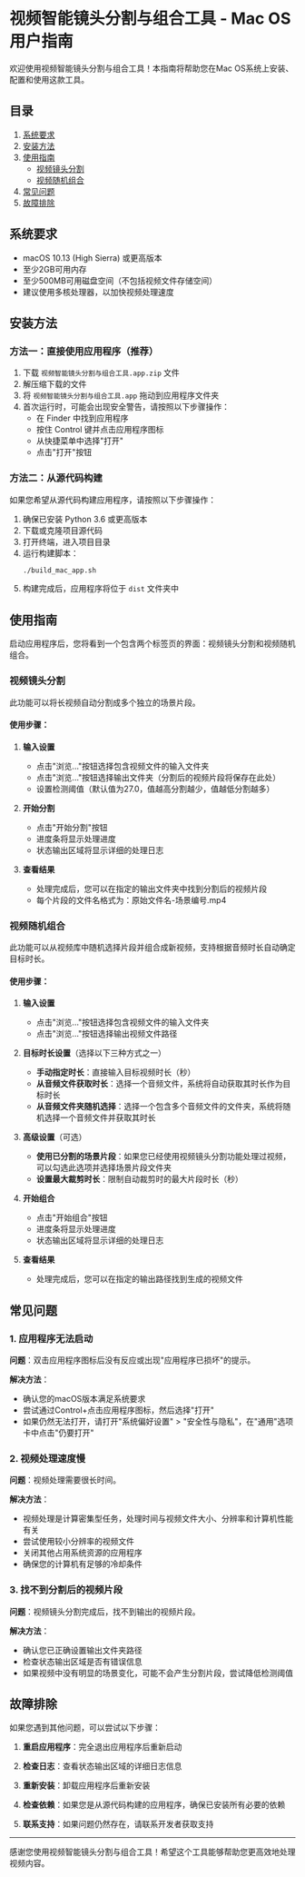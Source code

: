 # 视频智能镜头分割与组合工具 - Mac OS 用户指南

欢迎使用视频智能镜头分割与组合工具！本指南将帮助您在Mac OS系统上安装、配置和使用这款工具。

## 目录

1. [系统要求](#系统要求)
2. [安装方法](#安装方法)
3. [使用指南](#使用指南)
   - [视频镜头分割](#视频镜头分割)
   - [视频随机组合](#视频随机组合)
4. [常见问题](#常见问题)
5. [故障排除](#故障排除)

## 系统要求

- macOS 10.13 (High Sierra) 或更高版本
- 至少2GB可用内存
- 至少500MB可用磁盘空间（不包括视频文件存储空间）
- 建议使用多核处理器，以加快视频处理速度

## 安装方法

### 方法一：直接使用应用程序（推荐）

1. 下载 `视频智能镜头分割与组合工具.app.zip` 文件
2. 解压缩下载的文件
3. 将 `视频智能镜头分割与组合工具.app` 拖动到应用程序文件夹
4. 首次运行时，可能会出现安全警告，请按照以下步骤操作：
   - 在 Finder 中找到应用程序
   - 按住 Control 键并点击应用程序图标
   - 从快捷菜单中选择"打开"
   - 点击"打开"按钮

### 方法二：从源代码构建

如果您希望从源代码构建应用程序，请按照以下步骤操作：

1. 确保已安装 Python 3.6 或更高版本
2. 下载或克隆项目源代码
3. 打开终端，进入项目目录
4. 运行构建脚本：
   ```bash
   ./build_mac_app.sh
   ```
5. 构建完成后，应用程序将位于 `dist` 文件夹中

## 使用指南

启动应用程序后，您将看到一个包含两个标签页的界面：视频镜头分割和视频随机组合。

### 视频镜头分割

此功能可以将长视频自动分割成多个独立的场景片段。

#### 使用步骤：

1. **输入设置**
   - 点击"浏览..."按钮选择包含视频文件的输入文件夹
   - 点击"浏览..."按钮选择输出文件夹（分割后的视频片段将保存在此处）
   - 设置检测阈值（默认值为27.0，值越高分割越少，值越低分割越多）

2. **开始分割**
   - 点击"开始分割"按钮
   - 进度条将显示处理进度
   - 状态输出区域将显示详细的处理日志

3. **查看结果**
   - 处理完成后，您可以在指定的输出文件夹中找到分割后的视频片段
   - 每个片段的文件名格式为：原始文件名-场景编号.mp4

### 视频随机组合

此功能可以从视频库中随机选择片段并组合成新视频，支持根据音频时长自动确定目标时长。

#### 使用步骤：

1. **输入设置**
   - 点击"浏览..."按钮选择包含视频文件的输入文件夹
   - 点击"浏览..."按钮选择输出视频文件路径

2. **目标时长设置**（选择以下三种方式之一）
   - **手动指定时长**：直接输入目标视频时长（秒）
   - **从音频文件获取时长**：选择一个音频文件，系统将自动获取其时长作为目标时长
   - **从音频文件夹随机选择**：选择一个包含多个音频文件的文件夹，系统将随机选择一个音频文件并获取其时长

3. **高级设置**（可选）
   - **使用已分割的场景片段**：如果您已经使用视频镜头分割功能处理过视频，可以勾选此选项并选择场景片段文件夹
   - **设置最大裁剪时长**：限制自动裁剪时的最大片段时长（秒）

4. **开始组合**
   - 点击"开始组合"按钮
   - 进度条将显示处理进度
   - 状态输出区域将显示详细的处理日志

5. **查看结果**
   - 处理完成后，您可以在指定的输出路径找到生成的视频文件

## 常见问题

### 1. 应用程序无法启动

**问题**：双击应用程序图标后没有反应或出现"应用程序已损坏"的提示。

**解决方法**：
- 确认您的macOS版本满足系统要求
- 尝试通过Control+点击应用程序图标，然后选择"打开"
- 如果仍然无法打开，请打开"系统偏好设置" > "安全性与隐私"，在"通用"选项卡中点击"仍要打开"

### 2. 视频处理速度慢

**问题**：视频处理需要很长时间。

**解决方法**：
- 视频处理是计算密集型任务，处理时间与视频文件大小、分辨率和计算机性能有关
- 尝试使用较小分辨率的视频文件
- 关闭其他占用系统资源的应用程序
- 确保您的计算机有足够的冷却条件

### 3. 找不到分割后的视频片段

**问题**：视频镜头分割完成后，找不到输出的视频片段。

**解决方法**：
- 确认您已正确设置输出文件夹路径
- 检查状态输出区域是否有错误信息
- 如果视频中没有明显的场景变化，可能不会产生分割片段，尝试降低检测阈值

## 故障排除

如果您遇到其他问题，可以尝试以下步骤：

1. **重启应用程序**：完全退出应用程序后重新启动

2. **检查日志**：查看状态输出区域的详细日志信息

3. **重新安装**：卸载应用程序后重新安装

4. **检查依赖**：如果您是从源代码构建的应用程序，确保已安装所有必要的依赖

5. **联系支持**：如果问题仍然存在，请联系开发者获取支持

---

感谢您使用视频智能镜头分割与组合工具！希望这个工具能够帮助您更高效地处理视频内容。